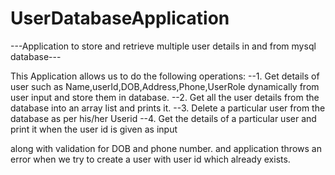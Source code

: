 # UserDatabaseApplication
---Application to store and retrieve multiple user details in and from mysql database---

This Application allows us to do the following operations:
--1. Get details of user such as Name,userId,DOB,Address,Phone,UserRole dynamically from user input and store them in database.
--2. Get all the user details from the database into an array list and prints it.
--3. Delete a particular user from the database as per his/her Userid
--4. Get the details of a particular user and print it when the user id is given as input

along with validation for DOB and phone number.
and application throws an error when we try to create a user with user id which already exists.
